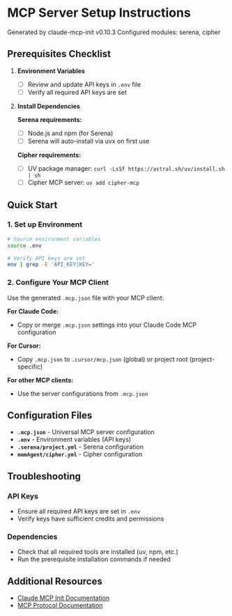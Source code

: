 # MCP Server Setup Instructions

Generated by claude-mcp-init v0.10.3
Configured modules: serena, cipher

## Prerequisites Checklist

1. **Environment Variables**
   - [ ] Review and update API keys in `.env` file
   - [ ] Verify all required API keys are set

2. **Install Dependencies**
   
   **Serena requirements:**
   - [ ] Node.js and npm (for Serena)
   - [ ] Serena will auto-install via uvx on first use
   
   **Cipher requirements:**
   - [ ] UV package manager: `curl -LsSf https://astral.sh/uv/install.sh | sh`
   - [ ] Cipher MCP server: `uv add cipher-mcp`

## Quick Start

### 1. Set up Environment
```zsh
# Source environment variables
source .env

# Verify API keys are set
env | grep -E 'API_KEY|KEY='
```

### 2. Configure Your MCP Client
Use the generated `.mcp.json` file with your MCP client:

**For Claude Code:**
- Copy or merge `.mcp.json` settings into your Claude Code MCP configuration

**For Cursor:**
- Copy `.mcp.json` to `.cursor/mcp.json` (global) or project root (project-specific)

**For other MCP clients:**
- Use the server configurations from `.mcp.json`

## Configuration Files

- **`.mcp.json`** - Universal MCP server configuration
- **`.env`** - Environment variables (API keys)
- **`.serena/project.yml`** - Serena configuration
- **`memAgent/cipher.yml`** - Cipher configuration

## Troubleshooting

### API Keys
- Ensure all required API keys are set in `.env`
- Verify keys have sufficient credits and permissions

### Dependencies
- Check that all required tools are installed (uv, npm, etc.)
- Run the prerequisite installation commands if needed

## Additional Resources

- [Claude MCP Init Documentation](https://github.com/yourusername/claude-mcp-init)
- [MCP Protocol Documentation](https://modelcontextprotocol.io)
